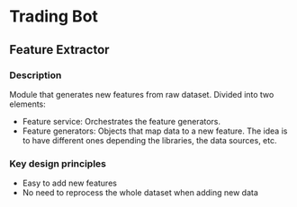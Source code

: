 # Trading Bot

## Feature Extractor

### Description
Module that generates new features from raw dataset.
Divided into two elements:

- Feature service: Orchestrates the feature generators.
- Feature generators: Objects that map data to a new feature. The idea is to have different ones depending the libraries, the data sources, etc.

### Key design principles
- Easy to add new features
- No need to reprocess the whole dataset when adding new data
